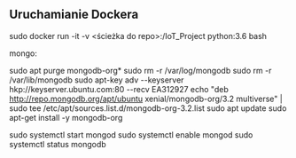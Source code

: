 ## Uruchamianie Dockera
sudo docker run -it -v <ścieżka do repo>:/IoT_Project python:3.6 bash




mongo:

sudo apt purge mongodb-org*
sudo rm -r /var/log/mongodb
sudo rm -r /var/lib/mongodb
sudo apt-key adv --keyserver hkp://keyserver.ubuntu.com:80 --recv EA312927
echo "deb http://repo.mongodb.org/apt/ubuntu xenial/mongodb-org/3.2 multiverse" | sudo tee /etc/apt/sources.list.d/mongodb-org-3.2.list
sudo apt update
sudo apt-get install -y mongodb-org

sudo systemctl start mongod
sudo systemctl enable mongod
sudo systemctl status mongodb


